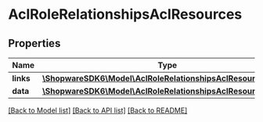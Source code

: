# AclRoleRelationshipsAclResources

## Properties
Name | Type | Description | Notes
------------ | ------------- | ------------- | -------------
**links** | [**\ShopwareSDK6\Model\AclRoleRelationshipsAclResourcesLinks**](AclRoleRelationshipsAclResourcesLinks.md) |  | [optional] 
**data** | [**\ShopwareSDK6\Model\AclRoleRelationshipsAclResourcesData[]**](AclRoleRelationshipsAclResourcesData.md) |  | [optional] 

[[Back to Model list]](../../README.md#documentation-for-models) [[Back to API list]](../../README.md#documentation-for-api-endpoints) [[Back to README]](../../README.md)

